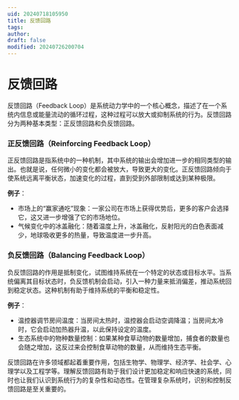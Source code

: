 ```yaml
---
uid: 20240718105950
title: 反馈回路
tags: 
author: 
draft: false
modified: 20240726200704
---
```


# 反馈回路

反馈回路（Feedback Loop）是系统动力学中的一个核心概念，描述了在一个系统内信息或能量流动的循环过程，这种过程可以放大或抑制系统的行为。反馈回路分为两种基本类型：正反馈回路和负反馈回路。

### 正反馈回路（Reinforcing Feedback Loop）

正反馈回路是指系统中的一种机制，其中系统的输出会增加进一步的相同类型的输出。也就是说，任何微小的变化都会被放大，导致更大的变化。正反馈回路倾向于使系统远离平衡状态，加速变化的过程，直到受到外部限制或达到某种极限。

**例子**：

- 市场上的“赢家通吃”现象：一家公司在市场上获得优势后，更多的客户会选择它，这又进一步增强了它的市场地位。
- 气候变化中的冰盖融化：随着温度上升，冰盖融化，反射阳光的白色表面减少，地球吸收更多的热量，导致温度进一步升高。

### 负反馈回路（Balancing Feedback Loop）

负反馈回路的作用是抵制变化，试图维持系统在一个特定的状态或目标水平。当系统偏离其目标状态时，负反馈机制会启动，引入一种力量来抵消偏差，推动系统回到稳定状态。这种机制有助于维持系统的平衡和稳定性。

**例子**：

- 温控器调节房间温度：当房间太热时，温控器会启动空调降温；当房间太冷时，它会启动加热器升温，以此保持设定的温度。
- 生态系统中的物种数量控制：如果某种食草动物的数量增加，捕食者的数量也会随之增加，这反过来会控制食草动物的数量，从而维持生态平衡。

反馈回路在许多领域都起着重要作用，包括生物学、物理学、经济学、社会学、心理学以及工程学等。理解反馈回路有助于我们设计更加稳定和响应快速的系统，同时也让我们认识到系统行为的复杂性和动态性。在管理复杂系统时，识别和控制反馈回路是至关重要的。